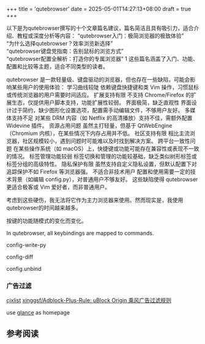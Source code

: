+++
title = 'qutebrowser'
date = 2025-05-01T14:27:13+08:00
draft = true
+++

以下是为qutebrowser撰写的十个文章篇名建议，篇名简洁且具有吸引力，适合介绍、教程或深度分析等内容：
“qutebrowser入门：极简浏览器的极致体验”  
“为什么选择qutebrowser？效率浏览新选择”  
“qutebrowser键盘党指南：告别鼠标的浏览方式”  
“qutebrowser配置全解析：打造你的专属浏览器”  1
这些篇名涵盖了入门、功能、配置和比较等主题，适合不同类型的读者。

qutebrowser 是一款轻量级、键盘驱动的浏览器，但也存在一些缺陷，可能会影响某些用户的使用体验：
学习曲线较陡
依赖键盘快捷键和类 Vim 操作，习惯鼠标或传统浏览器的用户需要时间适应。
扩展支持有限
不支持 Chrome/Firefox 的扩展生态，仅提供用户脚本支持，功能扩展性较弱。
界面极简，缺乏直观性
界面设计过于简约，缺少图形化设置选项，配置需手动编辑文件，不够用户友好。
多媒体支持不足
对某些 DRM 内容（如 Netflix 的高清播放）支持不佳，需额外配置 Widevine 插件。
资源占用问题
虽然主打轻量，但基于 QtWebEngine（Chromium 内核），在某些情况下内存占用并不低。
社区支持有限
相比主流浏览器，社区规模较小，遇到问题时可能难以及时找到解决方案。
跨平台一致性问题
在某些操作系统（如 macOS）上，快捷键或功能可能存在兼容性或表现不一致的情况。
标签管理功能较弱
标签切换和管理的功能较基础，缺乏类似树形标签或标签分组的高级特性。
隐私保护有限
虽然支持自定义隐私设置，但默认配置下对追踪保护不如 Firefox 等浏览器强。
不适合非技术用户
配置和使用需要一定的技术背景（如编辑 config.py），对普通用户不够友好。
这些缺陷使得 qutebrowser 更适合极客或 Vim 爱好者，而非普通用户。

考虑到这些硬伤，我无法将它作为主力浏览器来使用。然而现实是，我使用qutebrowser的时间越来越多。

按键的功能随模式的变化而变化。

In qutebrowser, all keybindings are mapped to commands.

config-write-py

config-diff

config.unbind

### 广告过滤
[cjxlist](https://github.com/cjx82630/cjxlist)
[xinggsf/Adblock-Plus-Rule: uBlock Origin 乘风广告过滤规则](https://github.com/xinggsf/Adblock-Plus-Rule)


use [glance](https://github.com/glanceapp/glance) as homepage

## 参考阅读
